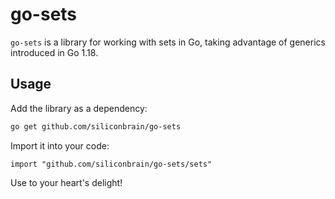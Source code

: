 # go-sets

`go-sets` is a library for working with sets in Go, taking advantage of generics introduced in Go 1.18.

## Usage

Add the library as a dependency:
```sh
go get github.com/siliconbrain/go-sets
```

Import it into your code:
```golang
import "github.com/siliconbrain/go-sets/sets"
```

Use to your heart's delight!
